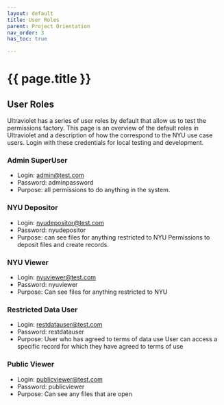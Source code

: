 ```yaml
---
layout: default
title: User Roles
parent: Project Orientation
nav_order: 3
has_toc: true

---
```

# {{ page.title }}


## User Roles

Ultraviolet has a series of user roles by default that allow us to test the permissions factory.  This page is an overview of the default roles in Ultraviolet and a description of how the correspond to the NYU use case users. Login with these credentials for local testing and development.

### Admin SuperUser
- Login: admin@test.com
- Password: adminpassword
- Purpose: all permissions to do anything in the system.

### NYU Depositor
- Login: nyudepositor@test.com
- Password: nyudepositor
- Purpose: can see files for anything restricted to NYU
Permissions to deposit files and create records.

### NYU Viewer
- Login: nyuviewer@test.com
- Password: nyuviewer
- Purpose: Can see files for anything restricted to NYU

### Restricted Data User
- Login: restdatauser@test.com
- Password: restdatauser
- Purpose: User who has agreed to terms of data use
User can access a specific record for which they have agreed to terms of use

### Public Viewer
- Login: publicviewer@test.com
- Password: publicviewer
- Purpose: Can see any files that are open

